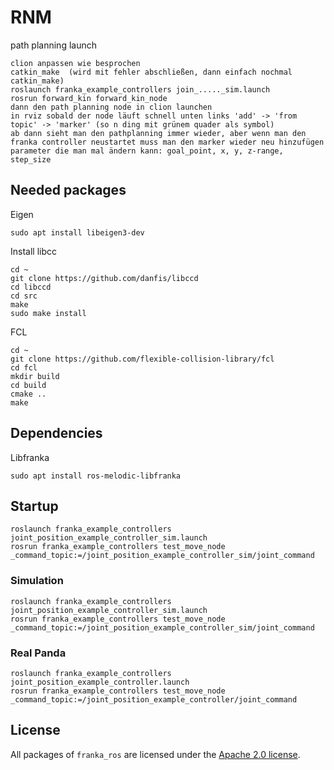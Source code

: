 # RNM 
path planning launch
    
    clion anpassen wie besprochen
    catkin_make  (wird mit fehler abschließen, dann einfach nochmal catkin_make)
    roslaunch franka_example_controllers join_....._sim.launch
    rosrun forward_kin forward_kin_node
    dann den path planning node in clion launchen
    in rviz sobald der node läuft schnell unten links 'add' -> 'from topic' -> 'marker' (so n ding mit grünem quader als symbol)
    ab dann sieht man den pathplanning immer wieder, aber wenn man den franka controller neustartet muss man den marker wieder neu hinzufügen
    parameter die man mal ändern kann: goal_point, x, y, z-range, step_size

    
## Needed packages
Eigen

    sudo apt install libeigen3-dev

Install libcc
    
    cd ~
    git clone https://github.com/danfis/libccd
    cd libccd
    cd src
    make
    sudo make install

FCL

    cd ~
    git clone https://github.com/flexible-collision-library/fcl
    cd fcl
    mkdir build
    cd build
    cmake ..
    make
    
## Dependencies

Libfranka

    sudo apt install ros-melodic-libfranka

## Startup

    roslaunch franka_example_controllers joint_position_example_controller_sim.launch
    rosrun franka_example_controllers test_move_node _command_topic:=/joint_position_example_controller_sim/joint_command


### Simulation

    roslaunch franka_example_controllers joint_position_example_controller_sim.launch
    rosrun franka_example_controllers test_move_node _command_topic:=/joint_position_example_controller_sim/joint_command

### Real Panda

    roslaunch franka_example_controllers joint_position_example_controller.launch
    rosrun franka_example_controllers test_move_node _command_topic:=/joint_position_example_controller/joint_command


## License

All packages of `franka_ros` are licensed under the [Apache 2.0 license][apache-2.0].

[apache-2.0]: https://www.apache.org/licenses/LICENSE-2.0.html
[fci-docs]: https://frankaemika.github.io/docs
[travis-status]: https://travis-ci.org/frankaemika/franka_ros.svg?branch=kinetic-devel
[travis]: https://travis-ci.org/frankaemika/franka_ros
